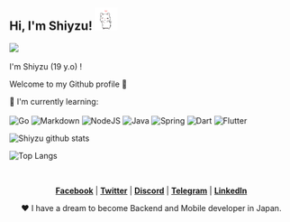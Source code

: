 <h2>Hi, I'm Shiyzu! <img src="https://raw.githubusercontent.com/vixrant/vixrant/master/cat.gif" height="40" /></h2>

<img max-width="800" src="https://github.com/shiyzu/shiyzu/blob/master/assets/gochumoon.jpg"/>

I'm Shiyzu (19 y.o) ! 

Welcome to my Github profile :rocket:

:page_with_curl: I'm currently learning:
<br><br>
![Go](https://img.shields.io/badge/go-%2300ADD8.svg?style=for-the-badge&logo=go&logoColor=white)
![Markdown](https://img.shields.io/badge/markdown-%23000000.svg?style=for-the-badge&logo=markdown&logoColor=white)
![NodeJS](https://img.shields.io/badge/node.js-6DA55F?style=for-the-badge&logo=node.js&logoColor=white)
![Java](https://img.shields.io/badge/java-%23ED8B00.svg?style=for-the-badge&logo=java&logoColor=white)
![Spring](https://img.shields.io/badge/spring-%236DB33F.svg?style=for-the-badge&logo=spring&logoColor=white)
![Dart](https://img.shields.io/badge/dart-%230175C2.svg?style=for-the-badge&logo=dart&logoColor=white)
![Flutter](https://img.shields.io/badge/Flutter-%2302569B.svg?style=for-the-badge&logo=Flutter&logoColor=white)
<br>

![Shiyzu github stats](https://bad-apple-github-readme.vercel.app/api?show_bg=1&username=shiyzu)

![Top Langs](https://bad-apple-github-readme-stats.vercel.app/api/top-langs?/username=shiyzu&layout=compact)

<br>
<p align="center">
  <strong><a href="#">Facebook</a></strong> |
  <strong><a href="#">Twitter</a></strong> |
  <strong><a href="#">Discord</a></strong> |
  <strong><a href="#">Telegram</a></strong> |
  <strong><a href="#">LinkedIn</a></strong> 
</p>

<p align="center">❤  I have a dream to become Backend and Mobile developer in Japan.</p>
